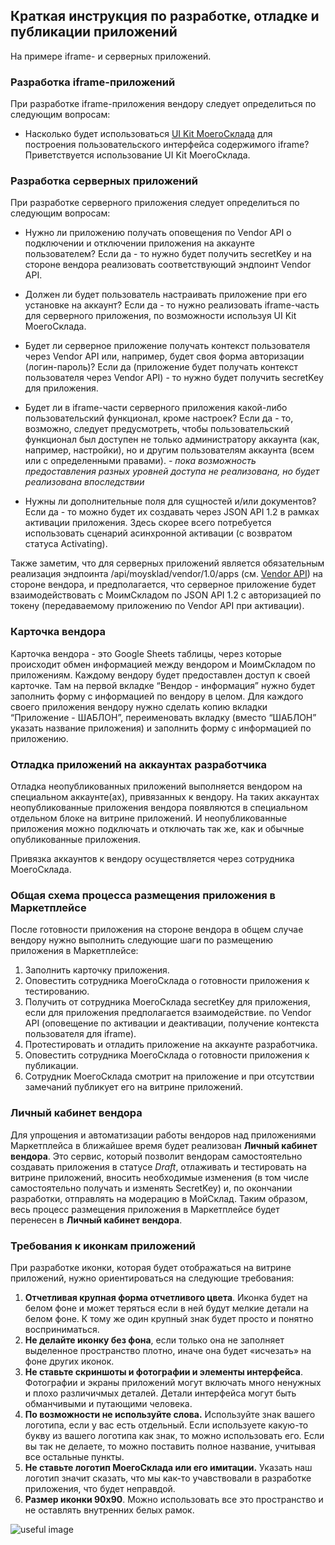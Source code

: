 ## Краткая инструкция по разработке, отладке и публикации приложений

На примере iframe- и серверных приложений.

### Разработка iframe-приложений

При разработке iframe-приложения вендору следует определиться по следующим вопросам:

* Насколько будет использоваться [UI Kit МоегоСклада](https://github.com/moysklad/html-marketplace-1.0-uikit) для 
построения пользовательского интерфейса содержимого iframe? Приветствуется использование UI Kit МоегоСклада.

### Разработка серверных приложений

При разработке серверного приложения следует определиться по следующим вопросам:
  
* Нужно ли приложению получать оповещения по Vendor API о подключении и отключении приложения на аккаунте 
пользователем? Если да - то нужно будет получить secretKey и на стороне вендора реализовать соответствующий эндпоинт 
Vendor API.

* Должен ли будет пользователь настраивать приложение при его установке на аккаунт? Если да - то нужно реализовать 
iframe-часть для серверного приложения, по возможности используя UI Kit МоегоСклада.

* Будет ли серверное приложение получать контекст пользователя через Vendor API или, например, будет своя форма 
  авторизации (логин-пароль)? Если да (приложение будет получать контекст пользователя через Vendor API) - 
  то нужно будет получить secretKey для приложения.
 
* Будет ли в iframe-части серверного приложения какой-либо пользовательский функционал, кроме настроек? Если да - то,
 возможно, следует предусмотреть, чтобы пользовательский функционал был доступен не только администратору аккаунта 
 (как, например, настройки), но и другим пользователям аккаунта (всем или с определенными правами). _- пока возможность 
 предоставления разных уровней доступа не реализована, но будет реализована впоследствии_
 
* Нужны ли дополнительные поля для сущностей и/или документов? Если да - то можно будет их создавать через JSON API 
1.2 в рамках активации приложения. Здесь скорее всего потребуется использовать сценарий асинхронной активации 
(с возвратом статуса Activating).

Также заметим, что для серверных приложений является обязательным реализация эндпоинта /api/moysklad/vendor/1.0/apps 
(см. [Vendor API](https://dev.moysklad.ru/doc/api/vendor/1.0/)) на стороне вендора, и предполагается, что 
серверное приложение будет взаимодействовать с МоимСкладом по JSON API 1.2 с авторизацией по токену (передаваемому 
приложению по Vendor API при активации).


### Карточка вендора

Карточка вендора - это Google Sheets таблицы, через которые происходит обмен информацией между вендором и 
МоимСкладом по приложениям.
Каждому вендору будет предоставлен доступ к своей карточке. Там на первой вкладке “Вендор - информация” нужно 
будет заполнить форму с информацией по вендору в целом. Для каждого своего приложения вендору нужно сделать копию 
вкладки “Приложение - ШАБЛОН”, переименовать вкладку (вместо “ШАБЛОН” указать название приложения) и заполнить форму с 
информацией по приложению. 

### Отладка приложений на аккаунтах разработчика

Отладка неопубликованных приложений выполняется вендором на специальном аккаунте(ах), привязанных к вендору. 
На таких аккаунтах неопубликованные приложения вендора появляются в специальном отдельном блоке на витрине приложений. 
И неопубликованные приложения можно подключать и отключать так же, как и обычные опубликованные приложения.

Привязка аккаунтов к вендору осуществляется через сотрудника МоегоСклада.  

### Общая схема процесса размещения приложения в Маркетплейсе

После готовности приложения на стороне вендора в общем случае вендору нужно выполнить следующие шаги по размещению 
приложения в Маркетплейсе:

1. Заполнить карточку приложения.
2. Оповестить сотрудника МоегоСклада о готовности приложения к тестированию.
3. Получить от сотрудника МоегоСклада secretKey для приложения, если для приложения предполагается взаимодействие.
по Vendor API (оповещение по активации и деактивации, получение контекста пользователя для iframe).
4. Протестировать и отладить приложение на аккаунте разработчика.
5. Оповестить сотрудника МоегоСклада о готовности приложения к публикации.
6. Сотрудник МоегоСклада смотрит на приложение и при отсутствии замечаний публикует его на витрине приложений.

### Личный кабинет вендора 

Для упрощения и автоматизации работы вендоров над приложениями Маркетплейса в ближайшее время будет реализован **Личный 
кабинет вендора**. Это сервис, который позволит вендорам самостоятельно создавать приложения в статусе _Draft_, 
отлаживать и тестировать на витрине приложений, вносить необходимые изменения (в том числе самостоятельно получать и 
изменять SecretKey) и, по окончании разработки, отправлять на модерацию в МойСклад. Таким образом, весь процесс 
размещения приложения в Маркетплейсе будет перенесен в **Личный кабинет вендора**.

### Требования к иконкам приложений

При разработке иконки, которая будет отображаться на витрине приложений, нужно ориентироваться на следующие требования:

1. **Отчетливая крупная форма отчетливого цвета**. Иконка будет на белом фоне и может теряться если в ней будут мелкие 
детали на белом фоне. К тому же один крупный знак будет просто и понятно восприниматься.
2. **Не делайте иконку без фона**, если только она не заполняет выделенное пространство плотно, иначе она будет «исчезать» 
на фоне других иконок. 
3. **Не ставьте скриншоты и фотографии и элементы интерфейса**. Фотографии и экраны приложений могут включать много ненужных и плохо различичмых деталей. Детали интерфейса могут быть обманчивыми и путающими человека.
4. **По возможности не используйте слова.** Используйте знак вашего логотипа, если у вас есть отдельный. Если используете 
какую-то букву из вашего логотипа как знак, то можно использовать его. Если вы так не делаете, то можно поставить полное 
название, учитывая все остальные пункты.
5. **Не ставьте логотип МоегоСклада или его имитации.** Указать наш логотип значит сказать, что мы как-то учавствовали в 
разработке приложения, что будет неправдой.
6. **Размер иконки 90x90**. Можно использовать все это пространство и не оставлять внутренних белых рамок.

![useful image](logo_instruction.png)
